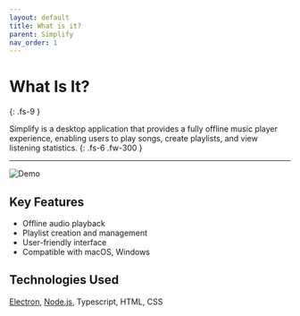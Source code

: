 ```yaml
---
layout: default
title: What is it?
parent: Simplify
nav_order: 1
---
```

# What Is It?
{: .fs-9 }

Simplify is a desktop application that provides a fully offline music player experience, enabling users to play songs, create playlists, and view listening statistics.
{: .fs-6 .fw-300 }

---

![Demo](/assets/gifs/simplify.gif)


## Key Features

- Offline audio playback
- Playlist creation and management
- User-friendly interface
- Compatible with macOS, Windows

## Technologies Used
[Electron], [Node.js], Typescript, HTML, CSS

[Electron]: https://www.electronjs.org/
[Node.js]: https://nodejs.org/en
